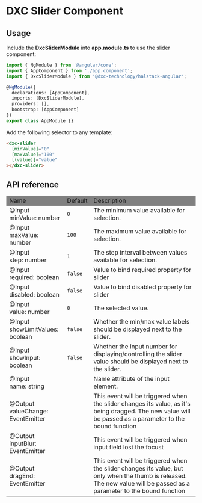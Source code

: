 # DXC Slider Component

## Usage

Include the **DxcSliderModule** into **app.module.ts** to use the slider component:

```ts
import { NgModule } from '@angular/core';
import { AppComponent } from './app.component';
import { DxcSliderModule } from '@dxc-technology/halstack-angular';

@NgModule({
  declarations: [AppComponent],
  imports: [DxcSliderModule],
  providers: [],
  bootstrap: [AppComponent]
})
export class AppModule {}
```

Add the following selector to any template:

```html
<dxc-slider
  [minValue]="0"
  [maxValue]="100"
  [(value)]="value"
></dxc-slider>
```

## API reference

<table>
    <tr style="background-color: grey">
        <td>Name</td>
        <td>Default</td>
        <td>Description</td>
    </tr>
    <tr>
        <td>@Input<br>minValue: number</td>
        <td><code>0</code></td>
        <td>The minimum value available for selection.</td>
    </tr>
    <tr>
        <td>@Input<br>maxValue: number</td>
        <td><code>100</code></td>
        <td>The maximum value available for selection.</td>
    </tr>
    <tr>
        <td>@Input<br>step: number</td>
        <td><code>1</code></td>
        <td>The step interval between values available for selection.</td>
    </tr>
      <tr>
        <td>@Input<br>required: boolean</td>
        <td><code>false</code></td>
        <td>Value to bind required property for slider</td>
    </tr>
        <tr>
        <td>@Input<br>disabled: boolean</td>
        <td><code>false</code></td>
        <td>Value to bind disabled property for slider</td>
    </tr>
    <tr>
        <td>@Input<br>value: number</td>
        <td><code>0</code></td>
        <td>The selected value.</td>
    </tr>
    <tr>
        <td>@Input<br>showLimitValues: boolean</td>
        <td><code>false</code></td>
        <td>Whether the min/max value labels should be displayed next to the slider.</td>
    </tr>
    <tr>
        <td>@Input<br>showInput: boolean</td>
        <td><code>false</code></td>
        <td>Whether the input number for displaying/controlling the slider value should be displayed next to the slider.</td>
    </tr>
        <tr>
        <td>@Input<br>name: string</td>
        <td></td>
        <td>Name attribute of the input element.</td>
    </tr>
    <tr>
        <td>@Output<br>valueChange: EventEmitter</td>
        <td></td>
        <td>This event will be triggered when the slider changes its value, as it's being dragged. The new value will be passed as a parameter to the bound function</td>
    </tr>
     <tr>
        <td>@Output<br>inputBlur: EventEmitter</td>
        <td></td>
        <td>This event will be triggered when input field lost the focust</td>
    </tr>
    <tr>
        <td>@Output<br>dragEnd: EventEmitter</td>
        <td></td>
        <td>This event will be triggered when the slider changes its value, but only when the thumb is released. The new value will be passed as a parameter to the bound function</td>
    </tr>
</table>
